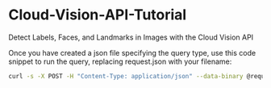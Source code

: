# Cloud-Vision-API-Tutorial
Detect Labels, Faces, and Landmarks in Images with the Cloud Vision API

Once you have created a json file specifying the query type, use this code snippet to run the query, replacing request.json with your filename:


```bash
curl -s -X POST -H "Content-Type: application/json" --data-binary @request.json  https://vision.googleapis.com/v1/images:annotate?key=${API_KEY}
